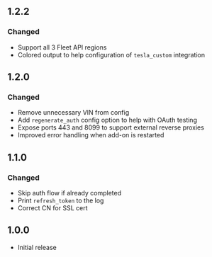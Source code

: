 <!-- https://developers.home-assistant.io/docs/add-ons/presentation#keeping-a-changelog -->

## 1.2.2

### Changed

- Support all 3 Fleet API regions
- Colored output to help configuration of `tesla_custom` integration

## 1.2.0

### Changed

- Remove unnecessary VIN from config
- Add `regenerate_auth` config option to help with OAuth testing
- Expose ports 443 and 8099 to support external reverse proxies
- Improved error handling when add-on is restarted

## 1.1.0

### Changed

- Skip auth flow if already completed
- Print `refresh_token` to the log
- Correct CN for SSL cert

## 1.0.0

- Initial release
